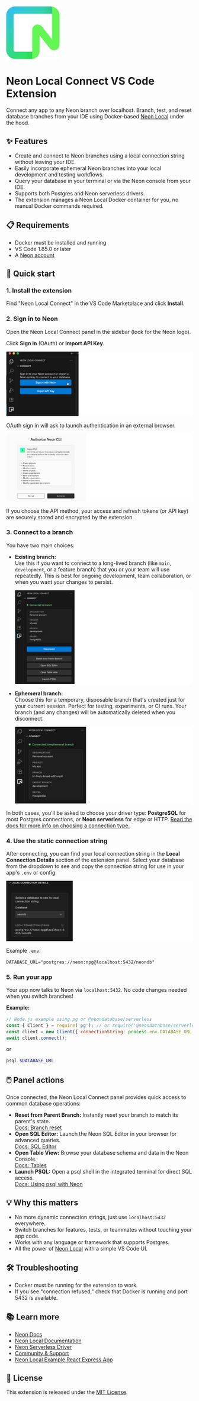 ![Neon logo](/resources/Neon_logo.png)

# Neon Local Connect VS Code Extension

Connect any app to any Neon branch over localhost. Branch, test, and reset database branches from your IDE using Docker-based [Neon Local](https://github.com/neondatabase-labs/neon_local) under the hood.

## ✨ Features

- Create and connect to Neon branches using a local connection string without leaving your IDE.
- Easily incorporate ephemeral Neon branches into your local development and testing workflows.
- Query your database in your terminal or via the Neon console from your IDE.
- Supports both Postgres and Neon serverless drivers.
- The extension manages a Neon Local Docker container for you, no manual Docker commands required.

## 📋 Requirements

- Docker must be installed and running
- VS Code 1.85.0 or later
- A [Neon account](https://neon.tech)

## 🚀 Quick start

### 1. **Install the extension**

Find "Neon Local Connect" in the VS Code Marketplace and click **Install**.

### 2. **Sign in to Neon**
Open the Neon Local Connect panel in the sidebar (look for the Neon logo).

Click **Sign in** (OAuth) or **Import API Key**.

![choose your sign in method](/resources/neon_local_start_view.png)

OAuth sign in will ask to launch authentication in an external browser.


![neon OAuth authorization in browser](/resources/authorize_neon.png)

If you choose the API method, your access and refresh tokens (or API key) are securely stored and encrypted by the extension.

### 3. **Connect to a branch**

You have two main choices:

- **Existing branch:**  
  Use this if you want to connect to a long-lived branch (like `main`, `development`, or a feature branch) that you or your team will use repeatedly. This is best for ongoing development, team collaboration, or when you want your changes to persist.

  ![persistent branch connected](/resources/branch_connected.png)

- **Ephemeral branch:**  
  Choose this for a temporary, disposable branch that's created just for your current session. Perfect for testing, experiments, or CI runs. Your branch (and any changes) will be automatically deleted when you disconnect.

   ![ephemeral branch connected](/resources/ephemeral_branch_connected.png)

In both cases, you'll be asked to choose your driver type: **PostgreSQL** for most Postgres connections, or **Neon serverless** for edge or HTTP. [Read the docs for more info on choosing a connection type.](https://neon.com/docs/connect/choose-connection)

### 4. **Use the static connection string**

After connecting, you can find your local connection string in the **Local Connection Details** section of the extension panel. Select your database from the dropdown to see and copy the connection string for use in your app's `.env` or config:

![Local connection details](/resources/connection_details.png)

Example `.env`:

```env
DATABASE_URL="postgres://neon:npg@localhost:5432/neondb"
```

### 5. **Run your app**

Your app now talks to Neon via `localhost:5432`. No code changes needed when you switch branches!

**Example:**

```js
// Node.js example using pg or @neondatabase/serverless
const { Client } = require('pg'); // or require('@neondatabase/serverless')
const client = new Client({ connectionString: process.env.DATABASE_URL });
await client.connect();
```

or

```bash
psql $DATABASE_URL
```

## 🖱️ Panel actions

Once connected, the Neon Local Connect panel provides quick access to common database operations:

- **Reset from Parent Branch:** Instantly reset your branch to match its parent's state.  
  [Docs: Branch reset](https://neon.com/docs/guides/reset-from-parent)
- **Open SQL Editor:** Launch the Neon SQL Editor in your browser for advanced queries.  
  [Docs: SQL Editor](https://neon.com/docs/get-started-with-neon/query-with-neon-sql-editor)
- **Open Table View:** Browse your database schema and data in the Neon Console.  
  [Docs: Tables](https://neon.com/docs/guides/tables)
- **Launch PSQL:** Open a psql shell in the integrated terminal for direct SQL access.  
  [Docs: Using psql with Neon](https://neon.com/docs/connect/query-with-psql-editor)

## 💡 Why this matters

- No more dynamic connection strings, just use `localhost:5432` everywhere.
- Switch branches for features, tests, or teammates without touching your app code.
- Works with any language or framework that supports Postgres.
- All the power of [Neon Local](https://github.com/neondatabase-labs/neon_local) with a simple VS Code UI.

## 🛠️ Troubleshooting

- Docker must be running for the extension to work.
- If you see "connection refused," check that Docker is running and port 5432 is available.

## 📚 Learn more

- [Neon Docs](https://neon.tech/docs/)
- [Neon Local Documentation](https://neon.tech/docs/local/neon-local)
- [Neon Serverless Driver](https://neon.tech/docs/serverless/serverless-driver)
- [Community & Support](https://discord.gg/92vNTzKDGp)
- [Neon Local Example React Express App](https://github.com/neondatabase-labs/neon-local-example-react-express-application)


## 📄 License

This extension is released under the [MIT License](LICENSE).
